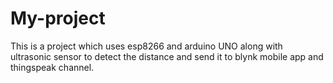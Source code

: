 # My-project
This is a project which uses esp8266 and arduino UNO along with ultrasonic sensor to detect the distance and send it to blynk mobile app and thingspeak channel.
